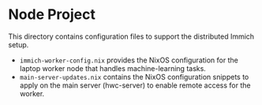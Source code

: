 # Node Project

This directory contains configuration files to support the distributed Immich setup.

- `immich-worker-config.nix` provides the NixOS configuration for the laptop worker node that handles machine-learning tasks.
- `main-server-updates.nix` contains the NixOS configuration snippets to apply on the main server (hwc-server) to enable remote access for the worker.
